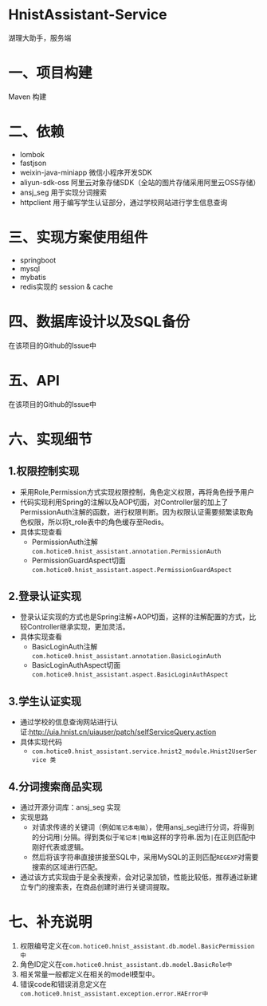 # HnistAssistant-Service
湖理大助手，服务端

# 一、项目构建
Maven 构建

# 二、依赖
- lombok
- fastjson
- weixin-java-miniapp 微信小程序开发SDK
- aliyun-sdk-oss 阿里云对象存储SDK（全站的图片存储采用阿里云OSS存储）
- ansj_seg 用于实现分词搜索
- httpclient 用于编写学生认证部分，通过学校网站进行学生信息查询

# 三、实现方案使用组件
- springboot
- mysql
- mybatis
- redis实现的 session & cache

# 四、数据库设计以及SQL备份
在该项目的Github的Issue中

# 五、API
在该项目的Github的Issue中

# 六、实现细节
## 1.权限控制实现
- 采用Role,Permission方式实现权限控制，角色定义权限，再将角色授予用户
- 代码实现利用Spring的注解以及AOP切面，对Controller层的加上了PermissionAuth注解的函数，进行权限判断。因为权限认证需要频繁读取角色权限，所以将t_role表中的角色缓存至Redis。
- 具体实现查看
    - PermissionAuth注解`com.hotice0.hnist_assistant.annotation.PermissionAuth`
    - PermissionGuardAspect切面`com.hotice0.hnist_assistant.aspect.PermissionGuardAspect`

## 2.登录认证实现
- 登录认证实现的方式也是Spring注解+AOP切面，这样的注解配置的方式，比较Controller继承实现，更加灵活。
- 具体实现查看
    - BasicLoginAuth注解`com.hotice0.hnist_assistant.annotation.BasicLoginAuth`
    - BasicLoginAuthAspect切面`com.hotice0.hnist_assistant.aspect.BasicLoginAuthAspect`

## 3.学生认证实现
- 通过学校的信息查询网站进行认证:http://uia.hnist.cn/uiauser/patch/selfServiceQuery.action
- 具体实现代码
    - `com.hotice0.hnist_assistant.service.hnist2_module.Hnist2UserService 类`

## 4.分词搜索商品实现
- 通过开源分词库：ansj_seg 实现
- 实现思路
    - 对请求传递的关键词（例如`笔记本电脑`），使用ansj_seg进行分词，将得到的分词用`|`分隔。得到类似于`笔记本|电脑`这样的字符串.因为`|`在正则匹配中刚好代表或逻辑。
    - 然后将该字符串直接拼接至SQL中，采用MySQL的正则匹配`REGEXP`对需要搜索的区域进行匹配。
- 通过该方式实现由于是全表搜索，会对记录加锁，性能比较低，推荐通过新建立专门的搜索表，在商品创建时进行关键词提取。

# 七、补充说明
1. 权限编号定义在`com.hotice0.hnist_assistant.db.model.BasicPermission中`
2. 角色ID定义在`com.hotice0.hnist_assistant.db.model.BasicRole中`
3. 相关常量一般都定义在相关的model模型中。
4. 错误code和错误消息定义在`com.hotice0.hnist_assistant.exception.error.HAError中`